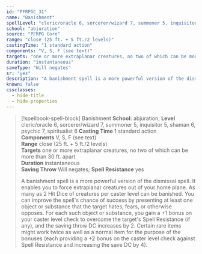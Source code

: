 ```yaml
---
id: "PFRPGC_31"
name: "Banishment"
spellLevel: "cleric/oracle 6, sorcerer/wizard 7, summoner 5, inquisitor 5, shaman 6, psychic 7, spiritualist 6"
school: "abjuration"
source: "PFRPG Core"
range: "close (25 ft. + 5 ft./2 levels)"
castingTime: "1 standard action"
components: "V, S, F (see text)"
targets: "one or more extraplanar creatures, no two of which can be more than 30 ft. apart"
duration: "instantaneous"
saveType: "Will negates"
sr: "yes"
description: "A banishment spell is a more powerful version of the dismissal spell. It enables you to force extraplanar creatures out of your home plane. As many as 2 Hit Dice of creatures per caster level can be banished. You can improve the spell's chance of success by presenting at least one object or substance that the target hates, fears, or otherwise opposes. For each such object or substance, you gain a +1 bonus on your caster level check to overcome the target's  Spell Resistance (if any), and the saving throw DC increases by 2. Certain rare items might work twice as well as a normal item for the purpose of the bonuses (each providing a +2 bonus on the caster level check against Spell Resistance and increasing the save DC by 4)."
known: false
cssclasses:
  - hide-title
  - hide-properties
---
```


> [!spellbook-spell-block] Banishment
> **School:** abjuration; **Level** cleric/oracle 6, sorcerer/wizard 7, summoner 5, inquisitor 5, shaman 6, psychic 7, spiritualist 6
> **Casting Time** 1 standard action  
> **Components** V, S, F (see text)  
> **Range** close (25 ft. + 5 ft./2 levels)  
> **Targets** one or more extraplanar creatures, no two of which can be more than 30 ft. apart  
> **Duration** instantaneous  
> **Saving Throw** Will negates; **Spell Resistance** yes
> 
> A banishment spell is a more powerful version of the dismissal spell. It enables you to force extraplanar creatures out of your home plane. As many as 2 Hit Dice of creatures per caster level can be banished. You can improve the spell's chance of success by presenting at least one object or substance that the target hates, fears, or otherwise opposes. For each such object or substance, you gain a +1 bonus on your caster level check to overcome the target's  Spell Resistance (if any), and the saving throw DC increases by 2. Certain rare items might work twice as well as a normal item for the purpose of the bonuses (each providing a +2 bonus on the caster level check against Spell Resistance and increasing the save DC by 4).